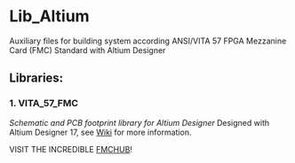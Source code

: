 # Lib_Altium
Auxiliary files for building system according ANSI/VITA 57 FPGA Mezzanine Card (FMC) Standard with Altium Designer

## Libraries:
### 1. VITA_57_FMC
*Schematic and PCB footprint library for Altium Designer*
Designed with Altium Designer 17, see [Wiki](https://github.com/FMCHUB/Lib_Altium/wiki) for more information.

VISIT THE INCREDIBLE [FMCHUB](http://www.fmchub.com/)!